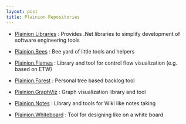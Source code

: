 ```yaml
---
layout: post
title: Plainion Repositories
---
```


- [Plainion Libraries](https://github.com/ronin4net/Plainion) : Provides .Net libraries to simplify development of software engineering tools 

- [Plainion.Bees](https://github.com/ronin4net/Plainion.Bees) : Bee yard of little tools and helpers

- [Plainion.Flames](https://github.com/ronin4net/Plainion.Flames) : Library and tool for control flow visualization (e.g. based on ETW)

- [Plainion.Forest](https://github.com/ronin4net/Plainion.Forest) : Personal tree based backlog tool

- [Plainion.GraphViz](https://github.com/ronin4net/Plainion.GraphViz) : Graph visualization library and tool

- [Plainion.Notes](https://github.com/ronin4net/Plainion.Notes) : Library and tools for Wiki like notes taking

- [Plainion.Whiteboard](https://github.com/ronin4net/Plainion.Whiteboard) : Tool for designing like on a white board
